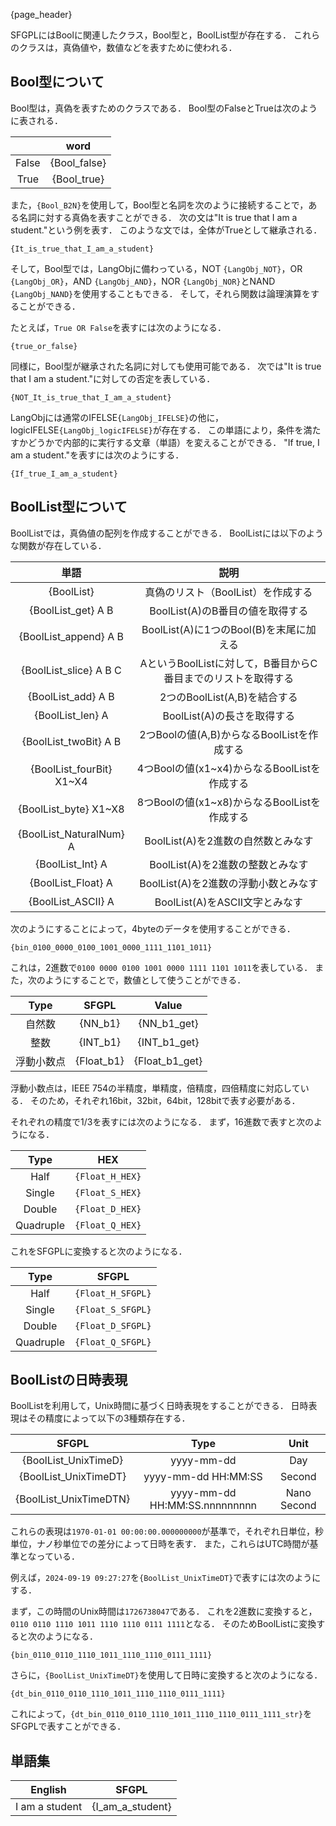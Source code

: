 {page_header}

SFGPLにはBoolに関連したクラス，Bool型と，BoolList型が存在する．
これらのクラスは，真偽値や，数値などを表すために使われる．

## Bool型について

Bool型は，真偽を表すためのクラスである．
Bool型のFalseとTrueは次のように表される．

||word|
|:-:|:-:|
|False|{Bool_false}|
|True|{Bool_true}|

また，```{Bool_B2N}```を使用して，Bool型と名詞を次のように接続することで，ある名詞に対する真偽を表すことができる．
次の文は"It is true that I am a student."という例を表す．
このような文では，全体がTrueとして継承される．

```SFGPL
{It_is_true_that_I_am_a_student}
```

そして，Bool型では，LangObjに備わっている，NOT ```{LangObj_NOT}```，OR ```{LangObj_OR}```，AND ```{LangObj_AND}```，NOR ```{LangObj_NOR}```とNAND ```{LangObj_NAND}```を使用することもできる．
そして，それら関数は論理演算をすることができる．

たとえば，```True OR False```を表すには次のようになる．

```SFGPL
{true_or_false}
```

同様に，Bool型が継承された名詞に対しても使用可能である．
次では"It is true that I am a student."に対しての否定を表している．

```SFGPL
{NOT_It_is_true_that_I_am_a_student}
```

LangObjには通常のIFELSE```{LangObj_IFELSE}```の他に，logicIFELSE```{LangObj_logicIFELSE}```が存在する．
この単語により，条件を満たすかどうかで内部的に実行する文章（単語）を変えることができる．
"If true, I am a student."を表すには次のようにする．

```SFGPL
{If_true_I_am_a_student}
```

## BoolList型について

BoolListでは，真偽値の配列を作成することができる．
BoolListには以下のような関数が存在している．

|単語|説明|
|:-:|:-:|
|{BoolList}|真偽のリスト（BoolList）を作成する|
|{BoolList_get} A B|BoolList(A)のB番目の値を取得する|
|{BoolList_append} A B|BoolList(A)に1つのBool(B)を末尾に加える|
|{BoolList_slice} A B C|AというBoolListに対して，B番目からC番目までのリストを取得する|
|{BoolList_add} A B|2つのBoolList(A,B)を結合する|
|{BoolList_len} A|BoolList(A)の長さを取得する|
|{BoolList_twoBit} A B|2つBoolの値(A,B)からなるBoolListを作成する|
|{BoolList_fourBit} X1~X4|4つBoolの値(x1~x4)からなるBoolListを作成する|
|{BoolList_byte} X1~X8|8つBoolの値(x1~x8)からなるBoolListを作成する|
|{BoolList_NaturalNum} A|BoolList(A)を2進数の自然数とみなす|
|{BoolList_Int} A|BoolList(A)を2進数の整数とみなす|
|{BoolList_Float} A|BoolList(A)を2進数の浮動小数とみなす|
|{BoolList_ASCII} A|BoolList(A)をASCII文字とみなす|

次のようにすることによって，4byteのデータを使用することができる．

```SFGPL
{bin_0100_0000_0100_1001_0000_1111_1101_1011}
```

これは，2進数で```0100 0000 0100 1001 0000 1111 1101 1011```を表している．
また，次のようにすることで，数値として使うことができる．

|Type|SFGPL|Value|
|:-:|:-:|:-:|
|自然数|{NN_b1}|{NN_b1_get}|
|整数|{INT_b1}|{INT_b1_get}|
|浮動小数点|{Float_b1}|{Float_b1_get}|

浮動小数点は，IEEE 754の半精度，単精度，倍精度，四倍精度に対応している．
そのため，それぞれ16bit，32bit，64bit，128bitで表す必要がある．

それぞれの精度で1/3を表すには次のようになる．
まず，16進数で表すと次のようになる．

|Type|HEX|
|:-:|:-:|
|Half|```{Float_H_HEX}```|
|Single|```{Float_S_HEX}```|
|Double|```{Float_D_HEX}```|
|Quadruple|```{Float_Q_HEX}```|

これをSFGPLに変換すると次のようになる．

|Type|SFGPL|
|:-:|:-:|
|Half|```{Float_H_SFGPL}```|
|Single|```{Float_S_SFGPL}```|
|Double|```{Float_D_SFGPL}```|
|Quadruple|```{Float_Q_SFGPL}```|

## BoolListの日時表現

BoolListを利用して，Unix時間に基づく日時表現をすることができる．
日時表現はその精度によって以下の3種類存在する．

|SFGPL|Type|Unit|
|:-:|:-:|:-:|
|{BoolList_UnixTimeD}|yyyy-mm-dd|Day|
|{BoolList_UnixTimeDT}|yyyy-mm-dd HH:MM:SS|Second|
|{BoolList_UnixTimeDTN}|yyyy-mm-dd HH:MM:SS.nnnnnnnnn|Nano Second|

これらの表現は```1970-01-01 00:00:00.000000000```が基準で，それぞれ日単位，秒単位，ナノ秒単位での差分によって日時を表す．
また，これらはUTC時間が基準となっている．

例えば，```2024-09-19 09:27:27```を```{BoolList_UnixTimeDT}```で表すには次のようにする．

まず，この時間のUnix時間は```1726738047```である．
これを2進数に変換すると，```0110 0110 1110 1011 1110 1110 0111 1111```となる．
そのためBoolListに変換すると次のようになる．

```SFGPL
{bin_0110_0110_1110_1011_1110_1110_0111_1111}
```

さらに，```{BoolList_UnixTimeDT}```を使用して日時に変換すると次のようになる．

```SFGPL
{dt_bin_0110_0110_1110_1011_1110_1110_0111_1111}
```

これによって，```{dt_bin_0110_0110_1110_1011_1110_1110_0111_1111_str}```をSFGPLで表すことができる．

## 単語集

|English|SFGPL|
|:-:|:-:|
|I am a student|{I_am_a_student}|
